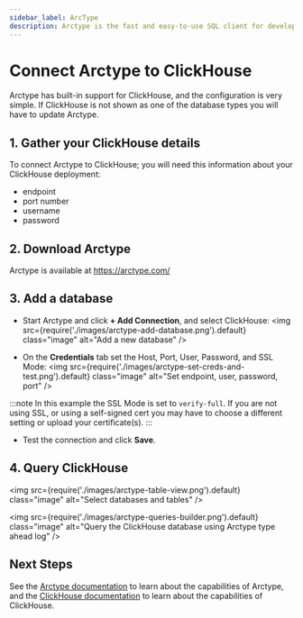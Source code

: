 ```yaml
---
sidebar_label: ArcType
description: Arctype is the fast and easy-to-use SQL client for developers and teams.
---
```


# Connect Arctype to ClickHouse

Arctype has built-in support for ClickHouse, and the configuration is very simple.  If ClickHouse is not shown as one of the database types you will have to update Arctype.

## 1. Gather your ClickHouse details
To connect Arctype to ClickHouse; you will need this information about your ClickHouse deployment:
- endpoint
- port number
- username
- password

## 2. Download Arctype

Arctype is available at https://arctype.com/

## 3. Add a database

- Start Arctype and click **+ Add Connection**, and select ClickHouse:
<img src={require('./images/arctype-add-database.png').default} class="image" alt="Add a new database" />

- On the **Credentials** tab set the Host, Port, User, Password, and SSL Mode:
<img src={require('./images/arctype-set-creds-and-test.png').default} class="image" alt="Set endpoint, user, password, port" />

:::note
In this example the SSL Mode is set to `verify-full`.  If you are not using SSL, or using a self-signed cert you may have to choose a different setting or upload your certificate(s).
:::

- Test the connection and click **Save**.

## 4. Query ClickHouse


<img src={require('./images/arctype-table-view.png').default} class="image" alt="Select databases and tables" />

<img src={require('./images/arctype-queries-builder.png').default} class="image" alt="Query the ClickHouse database using Arctype type ahead log" />

## Next Steps
See the [Arctype documentation](https://docs.arctype.com/) to learn about the capabilities of Arctype, and the [ClickHouse documentation](https://clickhouse.com/docs) to learn about the capabilities of ClickHouse.